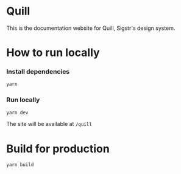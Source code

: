 # Quill
This is the documentation website for Quill, Sigstr's design system.

# How to run locally

### Install dependencies
```sh
yarn
```

### Run locally
```sh
yarn dev
```
The site will be available at `/quill`

# Build for production
```sh
yarn build
```
